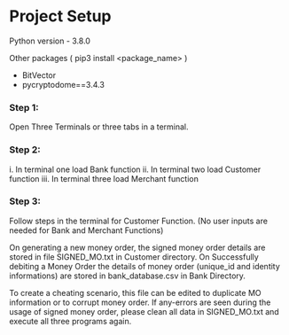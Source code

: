 # Project Setup

Python version  - 3.8.0

Other packages ( pip3 install <package_name> )
- BitVector
- pycryptodome==3.4.3


### Step 1:
Open Three Terminals or three tabs in a terminal.

### Step 2:
i. In terminal one load Bank function
ii. In terminal two load Customer function
iii. In terminal three load Merchant function

### Step 3:
Follow steps in the terminal for Customer Function. (No user inputs are needed for Bank and Merchant Functions)

On generating a new money order, the signed money order details are stored in file SIGNED_MO.txt in Customer directory.
On Successfully debiting a Money Order the details of money order (unique_id and identity informations) are stored in bank_database.csv in Bank Directory.

To create a cheating scenario, this file can be edited to duplicate MO information or to corrupt money order.
If any-errors are seen during the usage of signed money order, please clean all data in SIGNED_MO.txt and execute all three programs again.
